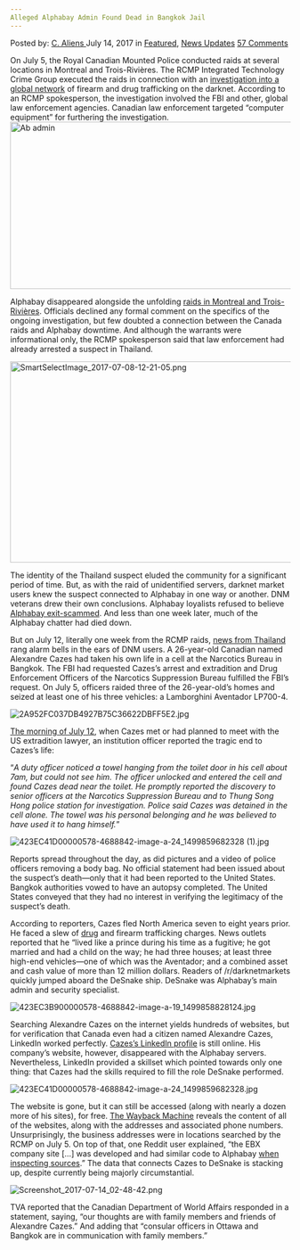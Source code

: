 ```yaml
---
Alleged Alphabay Admin Found Dead in Bangkok Jail
---
```

<article class="post-listing post-21331 post type-post status-publish format-standard has-post-thumbnail hentry category-deepdot-news category-news-updates tag-admin tag-alleged tag-alphabay tag-bangkok tag-dead tag-jail">
    <div class="post-inner">
    <p class="post-meta">
    <span>Posted by: <a href="https://www.deepdotweb.com/author/caliens/" title="">C. Aliens </a></span>
    <span>July 14, 2017</span>
    <span>in <a href="https://www.deepdotweb.com/category/deepdot-news/" rel="category tag">Featured</a>, <a href="https://www.deepdotweb.com/category/news-updates/" rel="category tag">News Updates</a></span>
    <span><a href="https://www.deepdotweb.com/2017/07/14/alleged-alphabay-admin-found-dead-bangkok-jail/#comments">57 Comments</a></span>
    </p>
    <div class="clear"></div>
    <div class="entry">
    <p>On July 5, the Royal Canadian Mounted Police conducted raids at several locations in Montreal and Trois-Rivières. The RCMP Integrated Technology Crime Group executed the raids in connection with an <a href="https://www.deepdotweb.com/2017/07/09/9-7-17-dark-web-cybercrime-roundup/">investigation into a global network</a> of firearm and drug trafficking on the darknet. According to an RCMP spokesperson, the investigation involved the FBI and other, global law enforcement agencies. Canadian law enforcement targeted “computer equipment” for furthering the investigation.<img class="aligncenter wp-image-21332" src="https://www.deepdotweb.com/wp-content/uploads/2017/07/423ec41d00000578-4688842-image-a-24_1499859682328a.png" alt="Ab admin" width="660" height="300" srcset="https://www.deepdotweb.com/wp-content/uploads/2017/07/423ec41d00000578-4688842-image-a-24_1499859682328a.png 660w, https://www.deepdotweb.com/wp-content/uploads/2017/07/423ec41d00000578-4688842-image-a-24_1499859682328a-300x136.png 300w, https://www.deepdotweb.com/wp-content/uploads/2017/07/423ec41d00000578-4688842-image-a-24_1499859682328a-272x125.png 272w" sizes="(max-width: 660px) 100vw, 660px" /></p>
    <p>Alphabay disappeared alongside the unfolding <a href="http://www.tvanouvelles.ca/2017/07/12/dark-web-le-quebecois-arrete-en-thailande-sest-suicide-en-prison">raids in Montreal and Trois-Rivières</a>. Officials declined any formal comment on the specifics of the ongoing investigation, but few doubted a connection between the Canada raids and Alphabay downtime. And although the warrants were informational only, the RCMP spokesperson said that law enforcement had already arrested a suspect in Thailand.</p>
    <p><img class="wp-image-21333 aligncenter" src="https://www.deepdotweb.com/wp-content/uploads/2017/07/smartselectimage_2017-07-08-12-21-05-png.png" alt="SmartSelectImage_2017-07-08-12-21-05.png" width="648" height="361" srcset="https://www.deepdotweb.com/wp-content/uploads/2017/07/smartselectimage_2017-07-08-12-21-05-png.png 1188w, https://www.deepdotweb.com/wp-content/uploads/2017/07/smartselectimage_2017-07-08-12-21-05-png-300x167.png 300w, https://www.deepdotweb.com/wp-content/uploads/2017/07/smartselectimage_2017-07-08-12-21-05-png-1024x570.png 1024w" sizes="(max-width: 648px) 100vw, 648px" /></p>
    <p>The identity of the Thailand suspect eluded the community for a significant period of time. But, as with the raid of unidentified servers, darknet market users knew the suspect connected to Alphabay in one way or another. DNM veterans drew their own conclusions. Alphabay loyalists refused to believe <a href="https://www.deepdotweb.com/2017/07/12/alphabaydown-whosnext/">Alphabay exit-scammed</a>. And less than one week later, much of the Alphabay chatter had died down.</p>
    <p>But on July 12, literally one week from the RCMP raids, <a href="https://regional.kachon.com/174849">news from Thailand</a> rang alarm bells in the ears of DNM users. A 26-year-old Canadian named Alexandre Cazes had taken his own life in a cell at the Narcotics Bureau in Bangkok. The FBI had requested Cazes’s arrest and extradition and Drug Enforcement Officers of the Narcotics Suppression Bureau fulfilled the FBI’s request. On July 5, officers raided three of the 26-year-old’s homes and seized at least one of his three vehicles: a Lamborghini Aventador LP700-4.</p>
    <p><img class="wp-image-21334 aligncenter" src="https://www.deepdotweb.com/wp-content/uploads/2017/07/2a952fc037db4927b75c36622dbff5e2-jpg.png" alt="2A952FC037DB4927B75C36622DBFF5E2.jpg" srcset="https://www.deepdotweb.com/wp-content/uploads/2017/07/2a952fc037db4927b75c36622dbff5e2-jpg.png 695w, https://www.deepdotweb.com/wp-content/uploads/2017/07/2a952fc037db4927b75c36622dbff5e2-jpg-300x169.png 300w" sizes="(max-width: 695px) 100vw, 695px" /></p>
    <p><a href="https://arstechnica.com/tech-policy/2017/07/report-alphabay-notorious-dark-web-drug-website-shuttered-by-feds/">The morning of July 12</a>, when Cazes met or had planned to meet with the US extradition lawyer, an institution officer reported the tragic end to Cazes’s life:</p>
    <p>“<em>A duty officer noticed a towel hanging from the toilet door in his cell about 7am, but could not see him. The officer unlocked and entered the cell and found Cazes dead near the toilet. He promptly reported the discovery to senior officers at the Narcotics Suppression Bureau and to Thung Song Hong police station for investigation. Police said Cazes was detained in the cell alone. The towel was his personal belonging and he was believed to have used it to hang himself.</em>”</p>
    <p><img class="wp-image-21335 aligncenter" src="https://www.deepdotweb.com/wp-content/uploads/2017/07/423ec41d00000578-4688842-image-a-24_1499859682328.png" alt="423EC41D00000578-4688842-image-a-24_1499859682328 (1).jpg" srcset="https://www.deepdotweb.com/wp-content/uploads/2017/07/423ec41d00000578-4688842-image-a-24_1499859682328.png 634w, https://www.deepdotweb.com/wp-content/uploads/2017/07/423ec41d00000578-4688842-image-a-24_1499859682328-300x225.png 300w" sizes="(max-width: 634px) 100vw, 634px" /></p>
    <p>Reports spread throughout the day, as did pictures and a video of police officers removing a body bag. No official statement had been issued about the suspect’s death—only that it had been reported to the United States. Bangkok authorities vowed to have an autopsy completed. The United States conveyed that they had no interest in verifying the legitimacy of the suspect’s death.</p>
    <p>According to reporters, Cazes fled North America seven to eight years prior. He faced a slew of <a href="https://www.deepdotweb.com/tag/drug/">drug</a> and firearm trafficking charges. News outlets reported that he “lived like a prince during his time as a fugitive; he got married and had a child on the way; he had three houses; at least three high-end vehicles—one of which was the Aventador; and a combined asset and cash value of more than 12 million dollars. Readers of /r/darknetmarkets quickly jumped aboard the DeSnake ship. DeSnake was Alphabay&#8217;s main admin and security specialist.</p>
    <p><img class="wp-image-21336 aligncenter" src="https://www.deepdotweb.com/wp-content/uploads/2017/07/423ec3b900000578-4688842-image-a-19_1499858828124-.png" alt="423EC3B900000578-4688842-image-a-19_1499858828124.jpg" srcset="https://www.deepdotweb.com/wp-content/uploads/2017/07/423ec3b900000578-4688842-image-a-19_1499858828124-.png 660w, https://www.deepdotweb.com/wp-content/uploads/2017/07/423ec3b900000578-4688842-image-a-19_1499858828124--300x225.png 300w" sizes="(max-width: 660px) 100vw, 660px" /></p>
    <p>Searching Alexandre Cazes on the internet yields hundreds of websites, but for verification that Canada even had a citizen named Alexandre Cazes, LinkedIn worked perfectly. <a href="https://www.linkedin.com/in/alexandre-cazes-395a61b2/?ppe=1">Cazes’s LinkedIn profile</a> is still online. His company’s website, however, disappeared with the Alphabay servers. Nevertheless, LinkedIn provided a skillset which pointed towards only one thing: that Cazes had the skills required to fill the role DeSnake performed.</p>
    <p><img class="wp-image-21337 aligncenter" src="https://www.deepdotweb.com/wp-content/uploads/2017/07/423ec41d00000578-4688842-image-a-24_1499859682328-.png" alt="423EC41D00000578-4688842-image-a-24_1499859682328.jpg" srcset="https://www.deepdotweb.com/wp-content/uploads/2017/07/423ec41d00000578-4688842-image-a-24_1499859682328-.png 622w, https://www.deepdotweb.com/wp-content/uploads/2017/07/423ec41d00000578-4688842-image-a-24_1499859682328--300x228.png 300w" sizes="(max-width: 622px) 100vw, 622px" /></p>
    <p>The website is gone, but it can still be accessed (along with nearly a dozen more of his sites), for free. <a href="https://web.archive.org/web/20170301184119/https://ebxtech.com/page/accueil">The Wayback Machine</a> reveals the content of all of the websites, along with the addresses and associated phone numbers. Unsurprisingly, the business addresses were in locations searched by the RCMP on July 5. On top of that, one Reddit user explained, “the EBX company site [&#8230;] was developed and had similar code to Alphabay <a href="https://htmlreview.com/ebxtech.com.html">when inspecting sources</a>.” The data that connects Cazes to DeSnake is stacking up, despite currently being majorly circumstantial.</p>
    <p><img class="wp-image-21338 aligncenter" src="https://www.deepdotweb.com/wp-content/uploads/2017/07/screenshot_2017-07-14_02-48-42-png.png" alt="Screenshot_2017-07-14_02-48-42.png" srcset="https://www.deepdotweb.com/wp-content/uploads/2017/07/screenshot_2017-07-14_02-48-42-png.png 717w, https://www.deepdotweb.com/wp-content/uploads/2017/07/screenshot_2017-07-14_02-48-42-png-300x152.png 300w" sizes="(max-width: 717px) 100vw, 717px" /></p>
    <p>TVA reported that the Canadian Department of World Affairs responded in a statement, saying, “our thoughts are with family members and friends of Alexandre Cazes.” And adding that “consular officers in Ottawa and Bangkok are in communication with family members.&#8221;</p>
    </div>
    <span style="display:none"><a href="https://www.deepdotweb.com/tag/admin/" rel="tag">admin</a> <a href="https://www.deepdotweb.com/tag/alleged/" rel="tag">alleged</a> <a href="https://www.deepdotweb.com/tag/alphabay/" rel="tag">alphabay</a> <a href="https://www.deepdotweb.com/tag/bangkok/" rel="tag">bangkok</a> <a href="https://www.deepdotweb.com/tag/dead/" rel="tag">dead</a> <a href="https://www.deepdotweb.com/tag/jail/" rel="tag">jail</a></span> <span style="display:none" class="updated">2017-07-14</span>
    <div style="display:none" class="vcard author" itemprop="author" itemscope itemtype="http://schema.org/Person"><strong class="fn" itemprop="name"><a href="https://www.deepdotweb.com/author/caliens/" title="Posts by C. Aliens" rel="author">C. Aliens</a></strong></div>
    </div>
</article>


